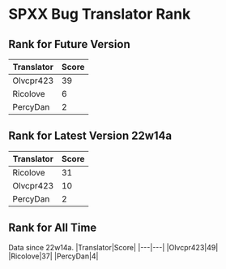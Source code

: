 # SPXX Bug Translator Rank
## Rank for Future Version
|Translator|Score|
|---|---|
|Olvcpr423|39|
|Ricolove|6|
|PercyDan|2|
## Rank for Latest Version 22w14a
|Translator|Score|
|---|---|
|Ricolove|31|
|Olvcpr423|10|
|PercyDan|2|
## Rank for All Time
Data since 22w14a.
|Translator|Score|
|---|---|
|Olvcpr423|49|
|Ricolove|37|
|PercyDan|4|